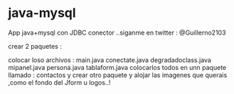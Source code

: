 java-mysql
==========

App java+mysql con JDBC conector ..siganme en twitter : @Guillerno2103

crear 2 paquetes  :

colocar loso archivos :
    main.java
    conectate.java
    degradadoclass.java
    mipanel.java
    persona.java
    tablaform.java
colocarlos todos en unn paquete llamado : contactos
 y crear otro paquete y alojar las imagenes que querais ,como el fondo del Jform u logos..!
